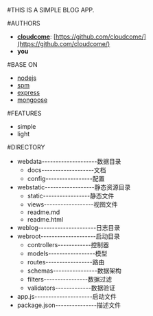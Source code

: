 #THIS IS A SIMPLE BLOG APP.


#AUTHORS
- __[cloudcome](http://ydr.me)__: [https://github.com/cloudcome/](https://github.com/cloudcome/)
- __you__


#BASE ON
- [nodejs](https://nodejs.org/)
- [spm](http://spmjs.io/)
- [express](https://github.com/visionmedia/express)
- [mongoose](https://github.com/LearnBoost/mongoose)


#FEATURES
- simple
- light


#DIRECTORY
- webdata--------------------数据目录
	- docs-------------------文档
	- config-----------------配置
- webstatic------------------静态资源目录
	- static-----------------静态文件
	- views------------------视图文件
	- readme.md
	- readme.html
- weblog---------------------日志目录
- webroot--------------------启动目录
	- controllers------------控制器
	- models-----------------模型
	- routes-----------------路由
	- schemas----------------数据架构
	- filters----------------数据过滤
	- validators-------------数据验证
- app.js---------------------启动文件
- package.json---------------描述文件
